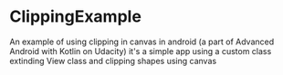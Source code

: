 # ClippingExample
An example of using clipping in canvas in android (a part of Advanced Android with Kotlin on Udacity)
it's a simple app using a custom class extinding View class and clipping shapes using canvas
